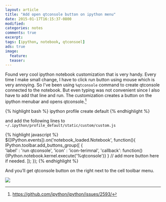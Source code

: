 ```yaml
---
layout: article
title: "Add open qtconsole button on ipython menu"
date: 2015-01-17T16:15:37-0800
modified:
categories: notes
comments: true
excerpt:
tags: [ipython, notebook, qtconsoel]
ads: true
image:
  feature:
  teaser:
---
```


Found very cool ipython notebook customization that is very handy. Every time I make small change, I have to click run button using mouse which is very annoying. So I've been using `%qtconsole` command to create qtconsole connected to the notebook. But even typing was not convenient since I also have to add that line and run. The customization creates a button on the ipython menubar and opens qtconsole.[^1]

{% highlight bash %}
ipython profile create default
{% endhighlight %}

and add the following lines to  `~/.ipython/profile_default/static/custom/custom.js`

{% highlight javascript %}
$([IPython.events]).on('notebook_loaded.Notebook', function(){
    IPython.toolbar.add_buttons_group([
            {   
            'label'   : 'run qtconsole',
            'icon'    : 'icon-terimnal',
            'callback': function(){IPython.notebook.kernel.execute('%qtconsole')}
            } 
            // add more button here if needed.
        ]); 
});
{% endhighlight %}


And you’ll get qtconsole button on the right next to the cell toolbar menu.

<img src="{{site.url}}/images/qtconsole_box.png">

[^1]: https://github.com/ipython/ipython/issues/2593/
